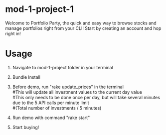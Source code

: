 # mod-1-project-1
Welcome to Portfolio Party, the quick and easy way to browse stocks and manage portfolios right from your CLI!
Start by creating an account and hop right in!

# Usage
1. Navigate to mod-1-project folder in your terminal

2. Bundle Install

3. Before demo, run "rake update_prices" in the terminal
  <br>#This will update all investment values to the current day value
  <br>#This only needs to be done once per day, but will take several minutes due to the 5 API calls per minute limit
  <br>#(Total number of investments / 5 minutes)

4. Run demo with command "rake start"

5. Start buying!

